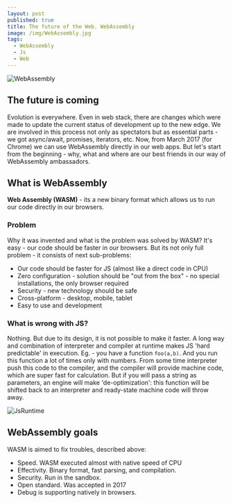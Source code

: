 ```yaml
---
layout: post
published: true
title: The future of the Web. WebAssembly
image: /img/WebAssembly.jpg
tags:
  - WebAssembly
  - Js
  - Web
---
```

![WebAssembly]({{site.baseurl}}/img/WebAssembly.jpg)

## The future is coming 

Evolution is everywhere. Even in web stack, there are changes which were made to update the current status of development up to the new edge. We are involved in this process not only as spectators but as essential parts - we got async/await, promises, iterators, etc. Now, from March 2017 (for Chrome) we can use WebAssembly directly in our web apps. But let's start from the beginning - why, what and where are our best friends in our way of WebAssembly ambassadors.

## What is WebAssembly

**Web Assembly (WASM)** - its a new binary format which allows us to run our code directly in our browsers. 

### Problem

Why it was invented and what is the problem was solved by WASM? It's easy - our code should be faster in our browsers. But its not only full problem - it consists of next sub-problems:

- Our code should be faster for JS (almost like a direct code in CPU)
- Zero configuration - solution should be "out from the box" - no special installations, the only browser required
- Security - new technology should be safe
- Cross-platform - desktop, mobile, tablet
- Easy to use and development 

### What is wrong with JS?

Nothing. But due to its design, it is not possible to make it faster. A long way and combination of interpreter and compiler at runtime makes JS 'hard predictable' in execution. Eg. - you have a function `foo(a,b)`. And you run this function a lot of times only with numbers. From some time interpreter push this code to the compiler, and the compiler will provide machine code, which are super fast for calculation. But if you will pass a string as parameters, an engine will make 'de-optimization': this function will be shifted back to an interpreter and ready-state machine code will throw away.

![JsRuntime]({{site.baseurl}}/img/js-runway.png)


## WebAssembly goals

WASM is aimed to fix troubles, described above:

- Speed. WASM executed almost with native speed of CPU
- Effectivity. Binary format, fast parsing, and compilation.
- Security. Run in the sandbox.
- Open standard. Was accepted in 2017
- Debug is supporting natively in browsers.

